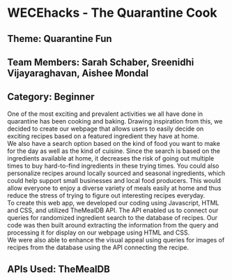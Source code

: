 # WECEhacks - The Quarantine Cook

## Theme: Quarantine Fun
## Team Members: Sarah Schaber, Sreenidhi Vijayaraghavan, Aishee Mondal
## Category: Beginner

One of the most exciting and prevalent activities we all have done in quarantine has been cooking and baking. Drawing inspiration from this, we decided to create our webpage that allows users to easily decide on exciting recipes based on a featured ingredient they have at home. <br />
We also have a search option based on the kind of food you want to make for the day as well as the kind of cuisine. Since the search is based on the ingredients available at home, it decreases the risk of going out multiple times to buy hard-to-find ingredients in these trying times. You could also personalize recipes around locally sourced and seasonal ingredients, which could help support small businesses and local food producers. This would allow everyone to enjoy a diverse variety of meals easily at home and thus reduce the stress of trying to figure out interesting recipes everyday. <br />
To create this web app, we developed our coding using Javascript, HTML and CSS, and utilized TheMealDB API. The API enabled us to connect our queries for randomized ingredient search to the database of recipes. Our code was then built around extracting the information from the query and processing it for display on our webpage using HTML and CSS.<br />
We were also able to enhance the visual appeal using queries for images of recipes from the database using the API connecting the recipe. <br />

## APIs Used: TheMealDB
